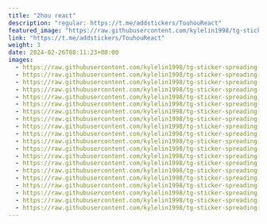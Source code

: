 ```yaml
---
title: "2hou react"
description: "regular: https://t.me/addstickers/TouhouReact"
featured_image: "https://raw.githubusercontent.com/kylelin1998/tg-sticker-spreading-worldwide-images/main/img/91892aa9-b2ca-4c88-a8f0-ae958e7941ea.jpg"
link: "https://t.me/addstickers/TouhouReact"
weight: 3
date: 2024-02-26T08:11:23+08:00
images:
  - https://raw.githubusercontent.com/kylelin1998/tg-sticker-spreading-worldwide-images/main/img/91892aa9-b2ca-4c88-a8f0-ae958e7941ea.jpg
  - https://raw.githubusercontent.com/kylelin1998/tg-sticker-spreading-worldwide-images/main/img/0de39762-cced-46df-8144-5ba2d2444b0a.jpg
  - https://raw.githubusercontent.com/kylelin1998/tg-sticker-spreading-worldwide-images/main/img/1f4c7f88-1d8f-4760-943b-9f2208805f52.jpg
  - https://raw.githubusercontent.com/kylelin1998/tg-sticker-spreading-worldwide-images/main/img/ea6eba2b-3d7f-41c1-8ab0-489d148d4f3e.jpg
  - https://raw.githubusercontent.com/kylelin1998/tg-sticker-spreading-worldwide-images/main/img/b832d006-4617-4ba8-9d04-770b2cead46c.jpg
  - https://raw.githubusercontent.com/kylelin1998/tg-sticker-spreading-worldwide-images/main/img/289b7709-01a6-40e1-ad15-9565bec6c446.jpg
  - https://raw.githubusercontent.com/kylelin1998/tg-sticker-spreading-worldwide-images/main/img/db7eaf4d-4ddd-4b10-8817-9185521b4c4b.jpg
  - https://raw.githubusercontent.com/kylelin1998/tg-sticker-spreading-worldwide-images/main/img/102e9698-dc96-465c-b743-6718ace66cc2.jpg
  - https://raw.githubusercontent.com/kylelin1998/tg-sticker-spreading-worldwide-images/main/img/f92a3348-7135-4640-882b-58291ded8605.jpg
  - https://raw.githubusercontent.com/kylelin1998/tg-sticker-spreading-worldwide-images/main/img/739a30ee-0bbc-493a-accb-18a93418b77a.jpg
  - https://raw.githubusercontent.com/kylelin1998/tg-sticker-spreading-worldwide-images/main/img/96a476e7-f313-487d-8919-e42cc25ec7c6.jpg
  - https://raw.githubusercontent.com/kylelin1998/tg-sticker-spreading-worldwide-images/main/img/1787d032-9796-4bcb-8044-e9d08c59959c.jpg
  - https://raw.githubusercontent.com/kylelin1998/tg-sticker-spreading-worldwide-images/main/img/79416bac-c6f2-4cce-ad5c-71e187819036.jpg
  - https://raw.githubusercontent.com/kylelin1998/tg-sticker-spreading-worldwide-images/main/img/39f33399-64d4-4d61-96a3-ae3c25ee2ea6.jpg
  - https://raw.githubusercontent.com/kylelin1998/tg-sticker-spreading-worldwide-images/main/img/bbe62a12-f87a-4f3d-b9e4-6e31977a314b.jpg
  - https://raw.githubusercontent.com/kylelin1998/tg-sticker-spreading-worldwide-images/main/img/9d940648-05fd-4631-9142-1681dbb0ce83.jpg
  - https://raw.githubusercontent.com/kylelin1998/tg-sticker-spreading-worldwide-images/main/img/4383efdd-6342-4f33-b31c-abc2437c7a9d.jpg
  - https://raw.githubusercontent.com/kylelin1998/tg-sticker-spreading-worldwide-images/main/img/5dbf6c01-7df0-4fda-9c37-0478019b0e08.jpg
  - https://raw.githubusercontent.com/kylelin1998/tg-sticker-spreading-worldwide-images/main/img/b883bdc8-e2c3-46ef-ad8a-eec91b28e0ed.jpg
  - https://raw.githubusercontent.com/kylelin1998/tg-sticker-spreading-worldwide-images/main/img/304e9ecf-1de6-40ac-b757-c2f7f7ada216.jpg
---
```

